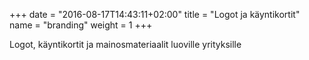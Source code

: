 +++
date = "2016-08-17T14:43:11+02:00"
title = "Logot ja käyntikortit"
name = "branding"
weight = 1
+++

Logot, käyntikortit ja mainosmateriaalit luoville yrityksille
